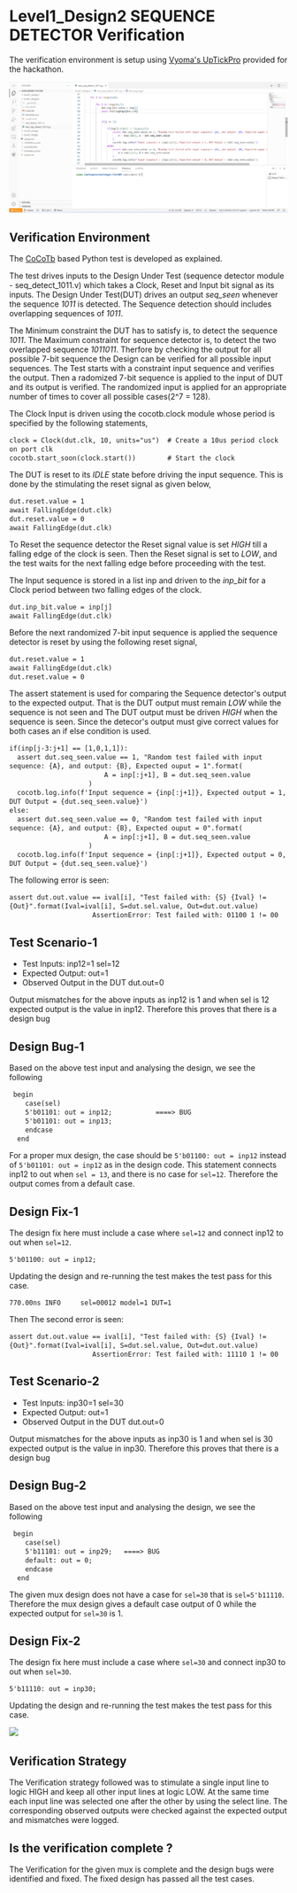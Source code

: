 # Level1_Design2  SEQUENCE DETECTOR Verification

The verification environment is setup using [Vyoma's UpTickPro](https://vyomasystems.com) provided for the hackathon.

![](seq_ss.png)

## Verification Environment

The [CoCoTb](https://www.cocotb.org/) based Python test is developed as explained. 

The test drives inputs to the Design Under Test (sequence detector module - seq_detect_1011.v) which takes a Clock, Reset and Input bit signal as its inputs. The Design Under Test(DUT) drives an output *seq_seen* whenever the sequence *1011* is detected. The Sequence detection should includes overlapping sequences of *1011*.

The Minimum constraint the DUT has to satisfy is, to detect the sequence *1011*. The Maximum constraint for sequence detector is, to detect the two overlapped sequence *1011011*. Therfore by checking the output for all possible 7-bit sequence the Design can be verified for all possible input sequences. The Test starts with a constraint input sequence and verifies the output. Then a radomized 7-bit sequence is applied to the input of DUT and its output is verified. The randomized input is applied for an appropriate number of times to cover all possible cases(2^7 = 128).

The Clock Input is driven using the cocotb.clock module whose period is specified by the following statements,
```
clock = Clock(dut.clk, 10, units="us")  # Create a 10us period clock on port clk
cocotb.start_soon(clock.start())        # Start the clock
```

The DUT is reset to its *IDLE* state before driving the input sequence. This is done by the stimulating the reset signal as given below,
```
dut.reset.value = 1
await FallingEdge(dut.clk)  
dut.reset.value = 0
await FallingEdge(dut.clk)
```
To Reset the sequence detector the Reset signal value is set *HIGH* till a falling edge of the clock is seen. Then the Reset signal is set to *LOW*, and the test waits for the next falling edge before proceeding with the test.

The Input sequence is stored in a list inp and driven to the *inp_bit* for a Clock period between two falling edges of the clock.
```
dut.inp_bit.value = inp[j]
await FallingEdge(dut.clk)
```
Before the next randomized 7-bit input sequence is applied the sequence detector is reset by using the following reset signal,
```
dut.reset.value = 1
await FallingEdge(dut.clk)  
dut.reset.value = 0
```

The assert statement is used for comparing the Sequence detector's output to the expected output. That is the DUT output must remain *LOW* while the sequence is not seen and The DUT output must be driven *HIGH* when the sequence is seen. Since the detecor's output must give correct values for both cases an if else condition is used.
```
if(inp[j-3:j+1] == [1,0,1,1]):
  assert dut.seq_seen.value == 1, "Random test failed with input sequence: {A}, and output: {B}, Expected ouput = 1".format(
                        A = inp[:j+1], B = dut.seq_seen.value
                    )
  cocotb.log.info(f'Input sequence = {inp[:j+1]}, Expected output = 1, DUT Output = {dut.seq_seen.value}')
else:
  assert dut.seq_seen.value == 0, "Random test failed with input sequence: {A}, and output: {B}, Expected ouput = 0".format(
                        A = inp[:j+1], B = dut.seq_seen.value
                    )
  cocotb.log.info(f'Input sequence = {inp[:j+1]}, Expected output = 0, DUT Output = {dut.seq_seen.value}')
```

The following error is seen:
```
assert dut.out.value == ival[i], "Test failed with: {S} {Ival} != {Out}".format(Ival=ival[i], S=dut.sel.value, Out=dut.out.value)
                     AssertionError: Test failed with: 01100 1 != 00
```
## Test Scenario-1 
- Test Inputs: inp12=1 sel=12
- Expected Output: out=1
- Observed Output in the DUT dut.out=0

Output mismatches for the above inputs as inp12 is 1 and when sel is 12 expected output is the value in inp12. 
Therefore this proves that there is a design bug

## Design Bug-1
Based on the above test input and analysing the design, we see the following

```
 begin
    case(sel)
    5'b01101: out = inp12;           ====> BUG
    5'b01101: out = inp13;
    endcase
  end

```
For a proper mux design, the case should be ``5'b01100: out = inp12`` instead of ``5'b01101: out = inp12`` as in the design code. This statement connects inp12 to out when ``sel = 13``, and there is no case for ``sel=12``. Therefore the output comes from a default case.

## Design Fix-1
The design fix here must include a case where ``sel=12`` and connect inp12 to out when ``sel=12``.
```
5'b01100: out = inp12;
```

Updating the design and re-running the test makes the test pass for this case.

```
770.00ns INFO     sel=00012 model=1 DUT=1
```



Then The second error is seen:
```
assert dut.out.value == ival[i], "Test failed with: {S} {Ival} != {Out}".format(Ival=ival[i], S=dut.sel.value, Out=dut.out.value)
                     AssertionError: Test failed with: 11110 1 != 00
```
## Test Scenario-2
- Test Inputs: inp30=1 sel=30
- Expected Output: out=1
- Observed Output in the DUT dut.out=0

Output mismatches for the above inputs as inp30 is 1 and when sel is 30 expected output is the value in inp30. 
Therefore this proves that there is a design bug

## Design Bug-2
Based on the above test input and analysing the design, we see the following

```
 begin
    case(sel)
    5'b11101: out = inp29;   ====> BUG
    default: out = 0;
    endcase
  end

```
The given mux design does not have a case for ``sel=30`` that is ``sel=5'b11110``. Therefore the mux design gives a default case output of 0 while the expected output for ``sel=30`` is 1.

## Design Fix-2
The design fix here must include a case where ``sel=30`` and connect inp30 to out when ``sel=30``.
```
5'b11110: out = inp30;
```

Updating the design and re-running the test makes the test pass for this case.

![](result1_screenshot.png)


## Verification Strategy
  The Verification strategy followed was to stimulate a single input line to logic HIGH and keep all other input lines at logic LOW. At the same time each input line was selected one after the other by using the select line. The corresponding observed outputs were checked against the expected output and mismatches were logged. 

## Is the verification complete ?
  The Verification for the given mux is complete and the design bugs were identified and fixed. The fixed design has passed all the test cases.
